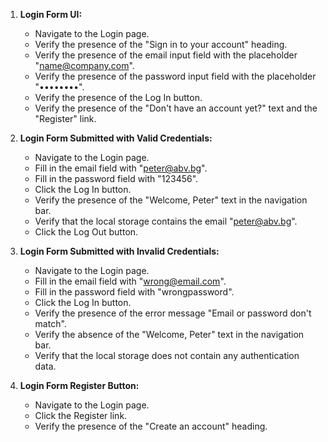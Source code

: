 1. **Login Form UI:**
   - Navigate to the Login page.
   - Verify the presence of the "Sign in to your account" heading.
   - Verify the presence of the email input field with the placeholder "name@company.com".
   - Verify the presence of the password input field with the placeholder "••••••••".
   - Verify the presence of the Log In button.
   - Verify the presence of the "Don't have an account yet?" text and the "Register" link.

2. **Login Form Submitted with Valid Credentials:**
   - Navigate to the Login page.
   - Fill in the email field with "peter@abv.bg".
   - Fill in the password field with "123456".
   - Click the Log In button.
   - Verify the presence of the "Welcome, Peter" text in the navigation bar.
   - Verify that the local storage contains the email "peter@abv.bg".
   - Click the Log Out button.

3. **Login Form Submitted with Invalid Credentials:**
   - Navigate to the Login page.
   - Fill in the email field with "wrong@email.com".
   - Fill in the password field with "wrongpassword".
   - Click the Log In button.
   - Verify the presence of the error message "Email or password don't match".
   - Verify the absence of the "Welcome, Peter" text in the navigation bar.
   - Verify that the local storage does not contain any authentication data.

4. **Login Form Register Button:**
   - Navigate to the Login page.
   - Click the Register link.
   - Verify the presence of the "Create an account" heading.